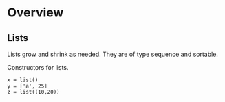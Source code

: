 # Overview

## Lists
Lists grow and shrink as needed. They are of type sequence and sortable.  

Constructors for lists.  
```
x = list()
y = ['a', 25]
z = list((10,20))
```
